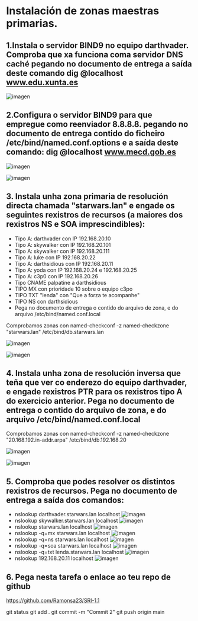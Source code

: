 # Instalación de zonas maestras primarias.

## 1.Instala o servidor BIND9 no equipo darthvader. Comproba que xa funciona coma servidor DNS caché pegando no documento de entrega a saída deste comando dig @localhost www.edu.xunta.es

![imagen](imaxes/img1.png)


## 2.Configura o servidor BIND9 para que empregue como reenviador 8.8.8.8. pegando no documento de entrega contido do ficheiro /etc/bind/named.conf.options e a saída deste comando: dig @localhost www.mecd.gob.es

![imagen](imaxes/img2.png)

![imagen](imaxes/img3.png)


## 3. Instala unha zona primaria de resolución directa chamada "starwars.lan" e engade os seguintes rexistros de recursos (a maiores dos rexistros NS e SOA imprescindibles):
- Tipo A: darthvader con IP 192.168.20.10
- Tipo A: skywalker con IP 192.168.20.101
- Tipo A: skywalker con IP 192.168.20.111
- Tipo A: luke con IP 192.168.20.22
- Tipo A: darthsidious con IP 192.168.20.11
- Tipo A: yoda con IP 192.168.20.24 e 192.168.20.25
- Tipo A: c3p0 con IP 192.168.20.26
- Tipo CNAME palpatine a darthsidious
- TIPO MX con prioridade 10 sobre o equipo c3po
- TIPO TXT "lenda" con "Que a forza te acompanhe"
- TIPO NS con darthsidious
- Pega no documento de entrega o contido do arquivo de zona, e do arquivo /etc/bind/named.conf.local

Comprobamos zonas con named-checkconf -z
named-checkzone "starwars.lan" /etc/bind/db.starwars.lan


![imagen](imaxes/img4.png)

![imagen](imaxes/img5.png)

## 4. Instala unha zona de resolución inversa que teña que ver co enderezo do equipo darthvader, e engade rexistros PTR para os rexistros tipo A do exercicio anterior. Pega no documento de entrega o contido do arquivo de zona, e do arquivo /etc/bind/named.conf.local

Comprobamos zonas con named-checkconf -z
named-checkzone "20.168.192.in-addr.arpa" /etc/bind/db.192.168.20

![imagen](imaxes/img7.png)

![imagen](imaxes/img6.png)

## 5. Comproba que podes resolver os distintos rexistros de recursos. Pega no documento de entrega a saída dos comandos:
+ nslookup darthvader.starwars.lan localhost
![imagen](imaxes/img8.png)
+ nslookup skywalker.starwars.lan localhost
![imagen](imaxes/img9.png)
+ nslookup starwars.lan localhost
![imagen](imaxes/img10.png)
+ nslookup -q=mx starwars.lan localhost
![imagen](imaxes/img11.png)
+ nslookup -q=ns starwars.lan localhost
![imagen](imaxes/img12.png)
+ nslookup -q=soa starwars.lan localhost
![imagen](imaxes/img13.png)
+ nslookup -q=txt lenda.starwars.lan localhost
![imagen](imaxes/img14.png)
+ nslookup 192.168.20.11 localhost
![imagen](imaxes/img15.png)


## 6. Pega nesta tarefa o enlace ao teu repo de github

https://github.com/Ramonsa23/SRI-1.1

git status
git add .
git commit -m "Commit 2"
git push origin main

